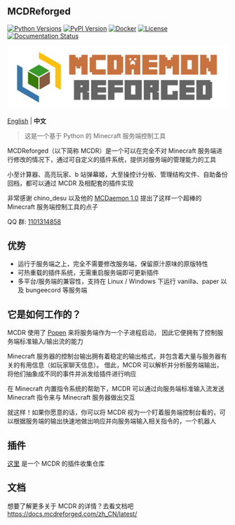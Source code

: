 MCDReforged
--------

[![Python Versions](https://img.shields.io/pypi/pyversions/mcdreforged.svg)](https://pypi.org/project/mcdreforged)
[![PyPI Version](https://img.shields.io/pypi/v/mcdreforged.svg)](https://pypi.org/project/mcdreforged)
[![Docker](https://img.shields.io/docker/v/mcdreforged/mcdreforged/latest?label=docker)](https://hub.docker.com/r/mcdreforged/mcdreforged)
[![License](https://img.shields.io/github/license/MCDReforged/MCDReforged.svg)](https://github.com/MCDReforged/MCDReforged/blob/master/LICENSE)
[![Documentation Status](https://readthedocs.org/projects/mcdreforged/badge/)](https://docs.mcdreforged.com/)

![MCDR-banner](https://raw.githubusercontent.com/MCDReforged/MCDReforged/master/logo/logo_long.png)

[English](https://github.com/MCDReforged/MCDReforged/blob/master/README.md) | **中文**

> 这是一个基于 Python 的 Minecraft 服务端控制工具

MCDReforged（以下简称 MCDR）是一个可以在完全不对 Minecraft 服务端进行修改的情况下，通过可自定义的插件系统，提供对服务端的管理能力的工具

小至计算器、高亮玩家、b 站弹幕姬，大至操控计分板、管理结构文件、自助备份回档，都可以通过 MCDR 及相配套的插件实现

非常感谢 chino_desu 以及他的 [MCDaemon 1.0](https://github.com/kafuuchino-desu/MCDaemon) 提出了这样一个超棒的 Minecraft 服务端控制工具的点子

QQ 群: [1101314858](https://jq.qq.com/?k=5gUuw9A)

## 优势

- 运行于服务端之上，完全不需要修改服务端，保留原汁原味的原版特性
- 可热重载的插件系统，无需重启服务端即可更新插件
- 多平台/服务端的兼容性，支持在 Linux / Windows 下运行 vanilla、paper 以及 bungeecord 等服务端

## 它是如何工作的？

MCDR 使用了 [Popen](https://docs.python.org/zh-cn/3/library/subprocess.html#subprocess.Popen) 来将服务端作为一个子进程启动，
因此它便拥有了控制服务端标准输入/输出流的能力

Minecraft 服务器的控制台输出拥有着稳定的输出格式，并包含着大量与服务器有关的有用信息（如玩家聊天信息）。
借此，MCDR 可以解析并分析服务端输出，将他们抽象成不同的事件并派发给插件进行响应

在 Minecraft 内置指令系统的帮助下，MCDR 可以通过向服务端标准输入流发送 Minecraft 指令来与 Minecraft 服务器做出交互

就这样！如果你愿意的话，你可以将 MCDR 视为一个盯着服务端控制台看的，可以根据服务端的输出快速地做出响应并向服务端输入相关指令的，一个机器人

## 插件

[这里](https://github.com/MCDReforged/PluginCatalogue) 是一个 MCDR 的插件收集仓库

## 文档

想要了解更多关于 MCDR 的详情？去看文档吧 https://docs.mcdreforged.com/zh_CN/latest/
